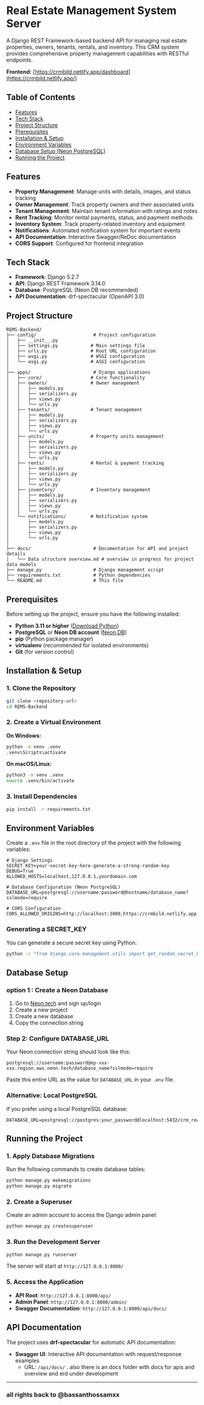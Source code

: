 # Real Estate Management System Server

A Django REST Framework-based backend API for managing real estate properties, owners, tenants, rentals, and inventory. This CRM system provides comprehensive property management capabilities with RESTful endpoints.

**Frontend:** [https://crmbild.netlify.app/dashboard](https://crmbild.netlify.app/)

## Table of Contents

- [Features](#features)
- [Tech Stack](#tech-stack)
- [Project Structure](#project-structure)
- [Prerequisites](#prerequisites)
- [Installation & Setup](#installation--setup)
- [Environment Variables](#environment-variables)
- [Database Setup (Neon PostgreSQL)](#database-setup-neon-postgresql)
- [Running the Project](#running-the-project)
## Features

- **Property Management**: Manage units with details, images, and status tracking
- **Owner Management**: Track property owners and their associated units
- **Tenant Management**: Maintain tenant information with ratings and notes
- **Rent Tracking**: Monitor rental payments, status, and payment methods
- **Inventory System**: Track property-related inventory and equipment
- **Notifications**: Automated notification system for important events
- **API Documentation**: Interactive Swagger/ReDoc documentation
- **CORS Support**: Configured for frontend integration

##  Tech Stack

- **Framework**: Django 5.2.7
- **API**: Django REST Framework 3.14.0
- **Database**: PostgreSQL (Neon DB recommended)
- **API Documentation**: drf-spectacular (OpenAPI 3.0)

## Project Structure

```
REMS-Backend/
├── config/                     # Project configuration
│   ├── __init__.py
│   ├── settings.py            # Main settings file
│   ├── urls.py                # Root URL configuration
│   ├── wsgi.py                # WSGI configuration
│   └── asgi.py                # ASGI configuration
│
├── apps/                       # Django applications
│   ├── core/                  # Core functionality
│   ├── owners/                # Owner management
│   │   ├── models.py
│   │   ├── serializers.py
│   │   ├── views.py
│   │   └── urls.py
│   ├── tenants/               # Tenant management
│   │   ├── models.py
│   │   ├── serializers.py
│   │   ├── views.py
│   │   └── urls.py
│   ├── units/                 # Property units management
│   │   ├── models.py
│   │   ├── serializers.py
│   │   ├── views.py
│   │   └── urls.py
│   ├── rents/                 # Rental & payment tracking
│   │   ├── models.py
│   │   ├── serializers.py
│   │   ├── views.py
│   │   └── urls.py
│   ├── inventory/             # Inventory management
│   │   ├── models.py
│   │   ├── serializers.py
│   │   ├── views.py
│   │   └── urls.py
│   └── notifications/         # Notification system
│       ├── models.py
│       ├── serializers.py
│       ├── views.py
│       └── urls.py
│
├── docs/                       # Documentation for API and project details
│   └── Data structure overview.md # overview in progress for project data models
├── manage.py                   # Django management script
├── requirements.txt            # Python dependencies
└── README.md                   # This file
```

## Prerequisites

Before setting up the project, ensure you have the following installed:

- **Python 3.11 or higher** ([Download Python](https://www.python.org/downloads/))
- **PostgreSQL** or **Neon DB account** ([Neon DB](https://neon.tech/))
- **pip** (Python package manager)
- **virtualenv** (recommended for isolated environments)
- **Git** (for version control)

## Installation & Setup

### 1. Clone the Repository

```bash
git clone <repository-url>
cd REMS-Backend
```

### 2. Create a Virtual Environment

**On Windows:**
```bash
python -m venv .venv
.venv\Scripts\activate
```

**On macOS/Linux:**
```bash
python3 -m venv .venv
source .venv/bin/activate
```

### 3. Install Dependencies

```bash
pip install -r requirements.txt
```

## Environment Variables

Create a `.env` file in the root directory of the project with the following variables:

```env
# Django Settings
SECRET_KEY=your-secret-key-here-generate-a-strong-random-key
DEBUG=True
ALLOWED_HOSTS=localhost,127.0.0.1,yourdomain.com

# Database Configuration (Neon PostgreSQL)
DATABASE_URL=postgresql://username:password@hostname/database_name?sslmode=require

# CORS Configuration
CORS_ALLOWED_ORIGINS=http://localhost:3000,https://crmbild.netlify.app
```

### Generating a SECRET_KEY

You can generate a secure secret key using Python:

```bash
python -c "from django.core.management.utils import get_random_secret_key; print(get_random_secret_key())"
```

##  Database Setup 

### option 1 : Create a Neon Database

1. Go to [Neon.tech](https://neon.tech/) and sign up/login
2. Create a new project
3. Create a new database
4. Copy the connection string

### Step 2: Configure DATABASE_URL

Your Neon connection string should look like this:

```
postgresql://username:password@ep-xxx-xxx.region.aws.neon.tech/database_name?sslmode=require
```

Paste this entire URL as the value for `DATABASE_URL` in your `.env` file.

### Alternative: Local PostgreSQL

If you prefer using a local PostgreSQL database:

```env
DATABASE_URL=postgresql://postgres:your_password@localhost:5432/crm_real_state
```

## Running the Project

### 1. Apply Database Migrations

Run the following commands to create database tables:

```bash
python manage.py makemigrations
python manage.py migrate
```

### 2. Create a Superuser

Create an admin account to access the Django admin panel:

```bash
python manage.py createsuperuser
```

### 3. Run the Development Server

```bash
python manage.py runserver
```

The server will start at `http://127.0.0.1:8000/`

### 5. Access the Application

- **API Root**: `http://127.0.0.1:8000/api/`
- **Admin Panel**: `http://127.0.0.1:8000/admin/`
- **Swagger Documentation**: `http://127.0.0.1:8000/api/docs/`

## API Documentation

The project uses **drf-spectacular** for automatic API documentation:

- **Swagger UI**: Interactive API documentation with request/response examples
  - URL: `/api/docs/`
. also there is an docs folder with docs for apis and overview and erd under development
---
### all rights back to @bassanthossamxx 

